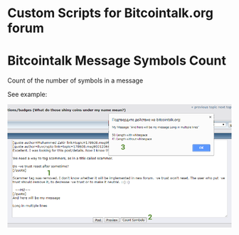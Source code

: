 # Custom Scripts for Bitcointalk.org forum

# Bitcointalk Message Symbols Count
Count of the number of symbols in a message

See example:

![](https://github.com/DimNS/UserScripts/raw/master/example-btt-msc.png)